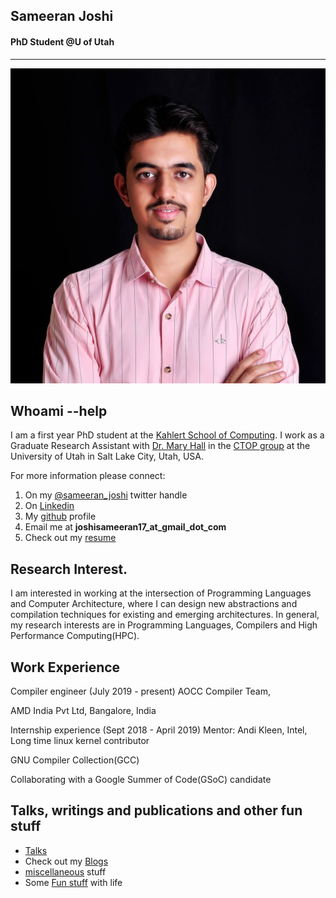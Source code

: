 ## **Sameeran Joshi**
#### **PhD Student @U of Utah**

---
![This is profile pic](/joshi%2001.jpg)

## **Whoami --help**

I am a first year PhD student at the [Kahlert School of Computing](https://www.cs.utah.edu/). I work as a Graduate Research Assistant with [Dr. Mary Hall](https://www.cs.utah.edu/~mhall/) in the [CTOP group](http://ctop.cs.utah.edu/ctop/) at the University of Utah in Salt Lake City, Utah, USA.

For more information please connect:
1. On my [@sameeran_joshi](https://twitter.com/sameeran_joshi) twitter handle
2. On [Linkedin](https://www.linkedin.com/in/sameeran-joshi-b8b1b9144)
3. My [github](https://github.com/Sameeranjoshi) profile 
4. Email me at **joshisameeran17_at_gmail_dot_com**
5. Check out my [resume](/sameeran_joshi_plain_text.pdf)

## Research Interest.
I am interested in working at the intersection of Programming Languages and Computer Architecture, where I can design new abstractions and compilation techniques for existing and emerging architectures. In general, my research interests are in Programming Languages, Compilers and High Performance Computing(HPC).

## Work Experience

Compiler engineer (July 2019 - present)
AOCC Compiler Team,

AMD India Pvt Ltd, Bangalore, India

Internship experience (Sept 2018 - April 2019)
Mentor: Andi Kleen, Intel, Long time linux kernel contributor

GNU Compiler Collection(GCC)

Collaborating with a Google Summer of Code(GSoC) candidate

## Talks, writings and publications and other fun stuff

- [Talks](/talks.md)
- Check out my [Blogs](/blog.md)
- [miscellaneous](/miscellaneous.md) stuff
- Some [Fun stuff](/fun_stuff.md) with life 